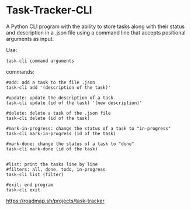 # Task-Tracker-CLI
A Python CLI program with the ability to store tasks along with their status and description in a .json file using a command line that accepts positional arguments as input.

Use:

    task-cli command arguments

commands:

    #add: add a task to the file .json 
    task-cli add '(description of the task)'

    #update: update the description of a task
    task-cli update (id of the task) '(new description)'

    #delete: delete a task of the .json file
    task-cli delete (id of the task)

    #mark-in-progress: change the status of a task to "in-progress"
    task-cli mark-in-progress (id of the task)
        
    #mark-done: change the status of a task to "done"
    task-cli mark-done (id of the task)


    #list: print the tasks line by line
    #filters: all, done, todo, in-progress
    task-cli list (filter)    
            
    #exit: end program
    task-cli exit

https://roadmap.sh/projects/task-tracker
